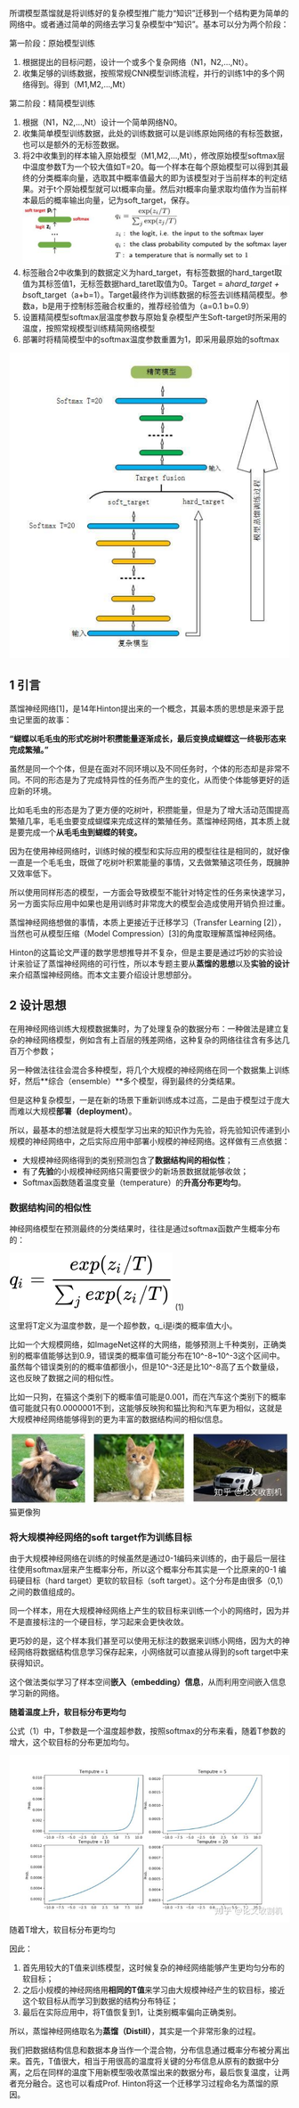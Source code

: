 所谓模型蒸馏就是将训练好的复杂模型推广能力“知识”迁移到一个结构更为简单的网络中。或者通过简单的网络去学习复杂模型中“知识”。基本可以分为两个阶段：

第一阶段：原始模型训练

1. 根据提出的目标问题，设计一个或多个复杂网络（N1，N2,…,Nt）。
2. 收集足够的训练数据，按照常规CNN模型训练流程，并行的训练1中的多个网络得到。得到（M1,M2,…,Mt）

第二阶段：精简模型训练

1. 根据（N1，N2,…,Nt）设计一个简单网络N0。
2. 收集简单模型训练数据，此处的训练数据可以是训练原始网络的有标签数据，也可以是额外的无标签数据。
3. 将2中收集到的样本输入原始模型（M1,M2,…,Mt），修改原始模型softmax层中温度参数T为一个较大值如T=20。每一个样本在每个原始模型可以得到其最终的分类概率向量，选取其中概率值最大的即为该模型对于当前样本的判定结果。对于t个原始模型就可以t概率向量。然后对t概率向量求取均值作为当前样本最后的概率输出向量，记为soft_target，保存。![img](assets/%E8%92%B8%E9%A6%8F%E6%A8%A1%E5%9E%8B/v2-df0284cd4c0812ed9ad8973d736bf463_hd.jpg)
4. 标签融合2中收集到的数据定义为hard_target，有标签数据的hard_target取值为其标签值1，无标签数据hard_taret取值为0。Target = a*hard_target + b*soft_target（a+b=1）。Target最终作为训练数据的标签去训练精简模型。参数a，b是用于控制标签融合权重的，推荐经验值为（a=0.1 b=0.9）
5. 设置精简模型softmax层温度参数与原始复杂模型产生Soft-target时所采用的温度，按照常规模型训练精简网络模型
6. 部署时将精简模型中的softmax温度参数重置为1，即采用最原始的softmax

![img](assets/%E8%92%B8%E9%A6%8F%E6%A8%A1%E5%9E%8B/v2-314d32a0f2439a13e10761488217ec05_hd.jpg)

## **1 引言**

蒸馏神经网络[1]，是14年Hinton提出来的一个概念，其最本质的思想是来源于昆虫记里面的故事：

**“蝴蝶以毛毛虫的形式吃树叶积攒能量逐渐成长，最后变换成蝴蝶这一终极形态来完成繁殖。”**

虽然是同一个个体，但是在面对不同环境以及不同任务时，个体的形态却是非常不同。不同的形态是为了完成特异性的任务而产生的变化，从而使个体能够更好的适应新的环境。

比如毛毛虫的形态是为了更方便的吃树叶，积攒能量，但是为了增大活动范围提高繁殖几率，毛毛虫要变成蝴蝶来完成这样的繁殖任务。蒸馏神经网络，其本质上就是要完成一个**从毛毛虫到蝴蝶的转变。**

因为在使用神经网络时，训练时候的模型和实际应用的模型往往是相同的，就好像一直是一个毛毛虫，既做了吃树叶积累能量的事情，又去做繁殖这项任务，既臃肿又效率低下。

所以使用同样形态的模型，一方面会导致模型不能针对特定性的任务来快速学习，另一方面实际应用中如果也是用训练时非常庞大的模型会造成使用开销负担过重。

蒸馏神经网络想做的事情，本质上更接近于迁移学习（Transfer Learning [2]），当然也可从模型压缩（Model Compression）[3]的角度取理解蒸馏神经网络。

Hinton的这篇论文严谨的数学思想推导并不复杂，但是主要是通过巧妙的实验设计来验证了蒸馏神经网络的可行性，所以本专题主要从**蒸馏的思想**以及**实验的设计**来介绍蒸馏神经网络。而本文主要介绍设计思想部分。

## **2 设计思想**

在用神经网络训练大规模数据集时，为了处理复杂的数据分布：一种做法是建立复杂的神经网络模型，例如含有上百层的残差网络，这种复杂的网络往往含有多达几百万个参数；

另一种做法往往会混合多种模型，将几个大规模的神经网络在同一个数据集上训练好，然后**综合（ensemble）**多个模型，得到最终的分类结果。

但是这种复杂模型，一是在新的场景下重新训练成本过高，二是由于模型过于庞大而难以大规模**部署（deployment）**。

所以，最基本的想法就是将大模型学习出来的知识作为先验，将先验知识传递到小规模的神经网络中，之后实际应用中部署小规模的神经网络。这样做有三点依据：

- 大规模神经网络得到的类别预测包含了**数据结构间的相似性**；
- 有了**先验**的小规模神经网络只需要很少的新场景数据就能够收敛；
- Softmax函数随着温度变量（temperature）的**升高分布更均匀**。

### 数据结构间的相似性

神经网络模型在预测最终的分类结果时，往往是通过softmax函数产生概率分布的：

![[公式]](assets/%E8%92%B8%E9%A6%8F%E6%A8%A1%E5%9E%8B/equation.svg) (1)

这里将T定义为温度参数，是一个超参数，q_i是i类的概率值大小。

比如一个大规模网络，如ImageNet这样的大网络，能够预测上千种类别，正确类别的概率值能够达到0.9，错误类的概率值可能分布在10^-8~10^-3这个区间中。虽然每个错误类别的的概率值都很小，但是10^-3还是比10^-8高了五个数量级，这也反映了数据之间的相似性。

比如一只狗，在猫这个类别下的概率值可能是0.001，而在汽车这个类别下的概率值可能就只有0.0000001不到，这能够反映狗和猫比狗和汽车更为相似，这就是大规模神经网络能够得到的更为丰富的数据结构间的相似信息。

![img](assets/%E8%92%B8%E9%A6%8F%E6%A8%A1%E5%9E%8B/v2-6573bb39938d9e10ca5d03d9d005a8e4_hd.jpg)猫更像狗



### 将大规模神经网络的soft target作为训练目标

由于大规模神经网络在训练的时候虽然是通过0-1编码来训练的，由于最后一层往往使用softmax层来产生概率分布，所以这个概率分布其实是一个比原来的0-1 编码硬目标（hard target）更软的软目标（soft target）。这个分布是由很多（0,1）之间的数值组成的。

同一个样本，用在大规模神经网络上产生的软目标来训练一个小的网络时，因为并不是直接标注的一个硬目标，学习起来会更快收敛。

更巧妙的是，这个样本我们甚至可以使用无标注的数据来训练小网络，因为大的神经网络将数据结构信息学习保存起来，小网络就可以直接从得到的soft target中来获得知识。

这个做法类似学习了样本空间**嵌入（embedding）信息**，从而利用空间嵌入信息学习新的网络。

**随着温度上升，软目标分布更均匀**

公式（1）中，T参数是一个温度超参数，按照softmax的分布来看，随着T参数的增大，这个软目标的分布更加均匀。

![img](assets/%E8%92%B8%E9%A6%8F%E6%A8%A1%E5%9E%8B/v2-ee0dc20224a75195f2644d6bc53b205f_hd.jpg)随着T增大，软目标分布更均匀

因此：

1. 首先用较大的T值来训练模型，这时候复杂的神经网络能够产生更均匀分布的软目标；
2. 之后小规模的神经网络用**相同的T值**来学习由大规模神经产生的软目标，接近这个软目标从而学习到数据的结构分布特征；
3. 最后在实际应用中，将T值恢复到1，让类别概率偏向正确类别。

所以，蒸馏神经网络取名为**蒸馏（Distill）**，其实是一个非常形象的过程。

我们把数据结构信息和数据本身当作一个混合物，分布信息通过概率分布被分离出来。首先，T值很大，相当于用很高的温度将关键的分布信息从原有的数据中分离，之后在同样的温度下用新模型吸收蒸馏出来的数据分布，最后恢复温度，让两者充分融合。这也可以看成Prof. Hinton将这一个迁移学习过程命名为蒸馏的原因。
